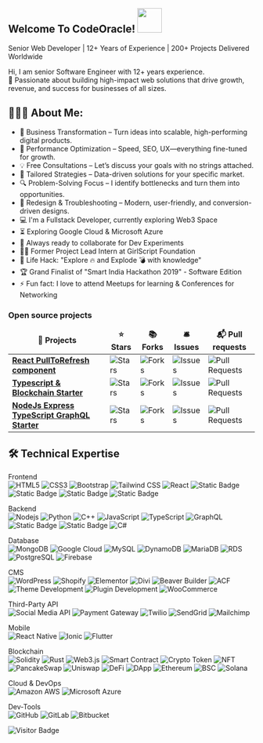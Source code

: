 ## Welcome To CodeOracle! <img src="https://raw.githubusercontent.com/aemmadi/aemmadi/master/wave.gif" width="50">
Senior Web Developer | 12+ Years of Experience | 200+ Projects Delivered Worldwide


Hi, I am senior Software Engineer with 12+ years experience. <br/>
🚀 Passionate about building high-impact web solutions that drive growth, revenue, and success for businesses of all sizes.


<h2 align="left">👨🏻‍💻 About Me:</h2>

- 🌟 Business Transformation – Turn ideas into scalable, high-performing digital products.
- 🚀 Performance Optimization – Speed, SEO, UX—everything fine-tuned for growth.
- 💡 Free Consultations – Let’s discuss your goals with no strings attached.
- 🎯 Tailored Strategies – Data-driven solutions for your specific market.
- 🔍 Problem-Solving Focus – I identify bottlenecks and turn them into opportunities.
- 🎨 Redesign & Troubleshooting – Modern, user-friendly, and conversion-driven designs.
- :computer: I'm a Fullstack Developer, currently exploring Web3 Space
- :hourglass_flowing_sand: Exploring Google Cloud & Microsoft Azure
- :rocket: Always ready to collaborate for Dev Experiments
- :man_technologist: Former Project Lead Intern at GirlScript Foundation
- :dart: Life Hack: "Explore :fire: and Explode :bomb: with knowledge"
- :trophy: Grand Finalist of "Smart India Hackathon 2019" - Software Edition
- :zap: Fun fact: I love to attend Meetups for learning & Conferences for Networking

<h3>Open source projects</h3>
<table>
  <thead align="center">
    <tr border: none;>
      <td><b>🎁 Projects</b></td>
      <td><b>⭐ Stars</b></td>
      <td><b>📚 Forks</b></td>
      <td><b>🛎 Issues</b></td>
      <td><b>📬 Pull requests</b></td>
    </tr>
  </thead>
  <tbody>
    <tr>
      <td><a href="https://github.com/thmsgbrt/react-simple-pull-to-refresh"><b>React PullToRefresh component</b></a></td>
      <td><img alt="Stars" src="https://img.shields.io/github/stars/thmsgbrt/react-simple-pull-to-refresh?style=flat-square&labelColor=343b41"/></td>
      <td><img alt="Forks" src="https://img.shields.io/github/forks/thmsgbrt/react-simple-pull-to-refresh?style=flat-square&labelColor=343b41"/></td>
      <td><img alt="Issues" src="https://img.shields.io/github/issues/thmsgbrt/react-simple-pull-to-refresh?style=flat-square&labelColor=343b41"/></td>
      <td><img alt="Pull Requests" src="https://img.shields.io/github/issues-pr/thmsgbrt/react-simple-pull-to-refresh?style=flat-square&labelColor=343b41"/></td>
    </tr>
	  <tr>
      <td><a href="https://github.com/thmsgbrt/Chrome-Extension-with-React-and-Typescript-Starter-Pack"><b>Typescript & Blockchain Starter</b></a></td>
      <td><img alt="Stars" src="https://img.shields.io/github/stars/thmsgbrt/Chrome-Extension-with-React-and-Typescript-Starter-Pack?style=flat-square&labelColor=343b41"/></td>
      <td><img alt="Forks" src="https://img.shields.io/github/forks/thmsgbrt/Chrome-Extension-with-React-and-Typescript-Starter-Pack?style=flat-square&labelColor=343b41"/></td>
      <td><img alt="Issues" src="https://img.shields.io/github/issues/thmsgbrt/Chrome-Extension-with-React-and-Typescript-Starter-Pack?style=flat-square&labelColor=343b41"/></td>
      <td><img alt="Pull Requests" src="https://img.shields.io/github/issues-pr/thmsgbrt/Chrome-Extension-with-React-and-Typescript-Starter-Pack?style=flat-square&labelColor=343b41"/></td>
    </tr>
    <tr>
      <td><a href="https://github.com/thmsgbrt/nodejs-typescript-express-apollo-graphql-starter"><b>NodeJs Express TypeScript GraphQL Starter</b></a></td>
      <td><img alt="Stars" src="https://img.shields.io/github/stars/thmsgbrt/nodejs-typescript-express-apollo-graphql-starter?style=flat-square&labelColor=343b41"/></td>
      <td><img alt="Forks" src="https://img.shields.io/github/forks/thmsgbrt/nodejs-typescript-express-apollo-graphql-starter?style=flat-square&labelColor=343b41"/></td>
      <td><img alt="Issues" src="https://img.shields.io/github/issues/thmsgbrt/nodejs-typescript-express-apollo-graphql-starter?style=flat-square&labelColor=343b41"/></td>
      <td><img alt="Pull Requests" src="https://img.shields.io/github/issues-pr/thmsgbrt/nodejs-typescript-express-apollo-graphql-starter?style=flat-square&labelColor=343b41"/></td>
    </tr>
  </tbody>
</table>

## 🛠️ Technical Expertise

Frontend <br/>
![HTML5](https://img.shields.io/badge/-HTML5-E34F26?style=plastic&logo=html5&logoColor=white)
![CSS3](https://img.shields.io/badge/-CSS3-1572B6?style=plastic&logo=css3)
![Bootstrap](https://img.shields.io/badge/-Bootstrap-563D7C?style=plastic&logo=bootstrap)
![Tailwind CSS](https://img.shields.io/badge/-TailwindCSS-blue?style=plastic&logo=tailwindcss)
![React](https://img.shields.io/badge/-React-black?style=plastic&logo=react)
![Static Badge](https://img.shields.io/badge/-Vue-00FF00%20?style=plastic&logo=vue.js&logoColor=red)
![Static Badge](https://img.shields.io/badge/-Angluar-FF0000%20?style=plastic&logo=angular&logoColor=red)
![Static Badge](https://img.shields.io/badge/-Next.Js-800080?style=plastic&logo=next.js)
![Static Badge](https://img.shields.io/badge/-Nuxt.Js-008000?style=plastic&logo=nuxt)

Backend <br/>
![Nodejs](https://img.shields.io/badge/-Nodejs-black?style=plastic&logo=Node.js)
![Python](https://img.shields.io/badge/-Python-black?style=plastic&logo=Python)
![C++](https://img.shields.io/badge/-C++-00599C?style=plastic&logo=c)
![JavaScript](https://img.shields.io/badge/-JavaScript-black?style=plastic&logo=javascript)
![TypeScript](https://img.shields.io/badge/-TypeScript-007ACC?style=plastic&logo=typescript)
![GraphQL](https://img.shields.io/badge/-GraphQL-E10098?style=plastic&logo=graphql)
![Static Badge](https://img.shields.io/badge/-PHP-C0C0C0?style=plastic&logo=php)
![Static Badge](https://img.shields.io/badge/-Laravel-FFFF00?style=plastic&logo=laravel&logoColor=red)
![C#](https://img.shields.io/badge/C%23-(Asp.NET)-239120?style=plastic&logo=csharp&logoColor=white)  

Database <br/>
![MongoDB](https://img.shields.io/badge/-MongoDB-black?style=plastic&logo=mongodb)
![Google Cloud](https://img.shields.io/badge/Google%20Cloud-black?style=plastic&logo=google-cloud)
![MySQL](https://img.shields.io/badge/-MySQL-black?style=plastic&logo=mysql)
![DynamoDB](https://img.shields.io/badge/DynamoDB-4053D6?style=plastic&logo=amazon-dynamodb&logoColor=white)
![MariaDB](https://img.shields.io/badge/MariaDB-003545?style=plastic&logo=mariadb&logoColor=white)
![RDS](https://img.shields.io/badge/RDS-527FFF?style=plastic&logo=amazon-rds&logoColor=white)
![PostgreSQL](https://img.shields.io/badge/PostgreSQL-4169E1?style=plastic&logo=postgresql&logoColor=white)
![Firebase](https://img.shields.io/badge/Firebase-FFCA28?style=plastic&logo=firebase&logoColor=black)


CMS <br/>
![WordPress](https://img.shields.io/badge/WordPress-21759B?style=plastic&logo=wordpress&logoColor=white)
![Shopify](https://img.shields.io/badge/Shopify-7AB55C?style=plastic&logo=shopify&logoColor=white)
![Elementor](https://img.shields.io/badge/Elementor-92003B?style=plastic&logo=elementor&logoColor=white)
![Divi](https://img.shields.io/badge/Divi-3A4A8C?style=plastic&logo=divi&logoColor=white)
![Beaver Builder](https://img.shields.io/badge/Beaver_Builder-FF6B4E?style=plastic&logo=beaver-builder&logoColor=white)
![ACF](https://img.shields.io/badge/ACF_(Advanced_Custom_Fields)-0073AA?style=plastic&logo=wordpress&logoColor=white)
![Theme Development](https://img.shields.io/badge/Theme_Development-3A4A8C?style=plastic&logo=wordpress&logoColor=white)
![Plugin Development](https://img.shields.io/badge/Plugin_Development-21759B?style=plastic&logo=wordpress&logoColor=white)
![WooCommerce](https://img.shields.io/badge/WooCommerce-96588A?style=plastic&logo=woocommerce&logoColor=white)


Third-Party API <br/>
![Social Media API](https://img.shields.io/badge/Social_Media_API-FF4500?style=plastic&logo=twitter&logoColor=white)
![Payment Gateway](https://img.shields.io/badge/Payment_Gateway-008CDD?style=plastic&logo=stripe&logoColor=white)
![Twilio](https://img.shields.io/badge/Twilio-F22F46?style=plastic&logo=twilio&logoColor=white)
![SendGrid](https://img.shields.io/badge/SendGrid-1A82E2?style=plastic&logo=sendgrid&logoColor=white)
![Mailchimp](https://img.shields.io/badge/Mailchimp-FFE01B?style=plastic&logo=mailchimp&logoColor=black)

Mobile <br/>
![React Native](https://img.shields.io/badge/React_Native-61DAFB?style=plastic&logo=react&logoColor=black)
![Ionic](https://img.shields.io/badge/Ionic-3880FF?style=plastic&logo=ionic&logoColor=white)
![Flutter](https://img.shields.io/badge/Flutter-02569B?style=plastic&logo=flutter&logoColor=white)

Blockchain <br/>
![Solidity](https://img.shields.io/badge/Solidity-363636?style=plastic&logo=solidity&logoColor=white)
![Rust](https://img.shields.io/badge/Rust-000000?style=plastic&logo=rust&logoColor=white)
![Web3.js](https://img.shields.io/badge/Web3.js-E6B030?style=plastic&logo=ethereum&logoColor=white)
![Smart Contract](https://img.shields.io/badge/Smart_Contract-3C3C3D?style=plastic&logo=ethereum&logoColor=white)
![Crypto Token](https://img.shields.io/badge/Crypto_Token-F7931A?style=plastic&logo=bitcoin&logoColor=white)
![NFT](https://img.shields.io/badge/NFT-3B3B3B?style=plastic&logo=opensea&logoColor=white)
![PancakeSwap](https://img.shields.io/badge/PancakeSwap-FF629A?style=plastic&logo=pancakeswap&logoColor=white)
![Uniswap](https://img.shields.io/badge/Uniswap-FF007A?style=plastic&logo=uniswap&logoColor=white)
![DeFi](https://img.shields.io/badge/DeFi-3B3B3B?style=plastic&logo=ethereum&logoColor=white)
![DApp](https://img.shields.io/badge/DApp-3B3B3B?style=plastic&logo=ethereum&logoColor=white)
![Ethereum](https://img.shields.io/badge/Ethereum-3C3C3D?style=plastic&logo=ethereum&logoColor=white)
![BSC](https://img.shields.io/badge/BSC-F0B90B?style=plastic&logo=binance&logoColor=black)
![Solana](https://img.shields.io/badge/Solana-00FFA3?style=plastic&logo=solana&logoColor=black)

Cloud & DevOps <br/>
![Amazon AWS](https://img.shields.io/badge/Amazon%20AWS-232F3E?style=plastic&logo=amazon-aws)
![Microsoft Azure](https://img.shields.io/badge/Microsoft%20Azure-232F7E?style=plastic&logo=microsoft-azure)


Dev-Tools <br/>
![GitHub](https://img.shields.io/badge/-GitHub-181717?style=plastic&logo=github)
![GitLab](https://img.shields.io/badge/GitLab-FCA121?style=plastic&logo=gitlab&logoColor=white)
![Bitbucket](https://img.shields.io/badge/Bitbucket-0052CC?style=plastic&logo=bitbucket&logoColor=white)




![Visitor Badge](https://visitor-badge.laobi.icu/badge?page_id=aemmadi.aemmadi)